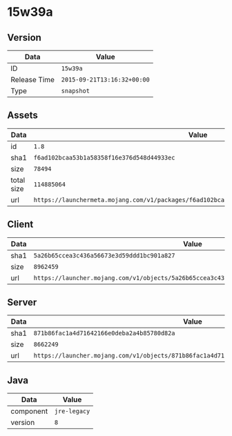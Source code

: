 # 15w39a

## Version

|**Data**        | **Value**                 |
|----------------|-------------------------|
| ID   | ```15w39a```   |
| Release Time   | ```2015-09-21T13:16:32+00:00```   |
| Type   | ```snapshot```   |

## Assets

|**Data**        | **Value**                 |
|----------------|-------------------------|
| id   | ```1.8```   |
| sha1   | ```f6ad102bcaa53b1a58358f16e376d548d44933ec```   |
| size   | ```78494```   |
| total size  | ```114885064```  |
| url       | ```https://launchermeta.mojang.com/v1/packages/f6ad102bcaa53b1a58358f16e376d548d44933ec/1.8.json``` |

## Client

|**Data**        | **Value**                 |
|----------------|-------------------------|
| sha1   | ```5a26b65ccea3c436a56673e3d59ddd1bc901a827```   |
| size   | ```8962459```   |
| url       | ```https://launcher.mojang.com/v1/objects/5a26b65ccea3c436a56673e3d59ddd1bc901a827/client.jar``` |

## Server

|**Data**        | **Value**                 |
|----------------|-------------------------|
| sha1   | ```871b86fac1a4d71642166e0deba2a4b85780d82a```   |
| size   | ```8662249```   |
| url       | ```https://launcher.mojang.com/v1/objects/871b86fac1a4d71642166e0deba2a4b85780d82a/server.jar``` |

## Java

|**Data**        | **Value**                 |
|----------------|-------------------------|
| component   | ```jre-legacy```   |
| version   | ```8```   |